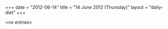 +++
date = "2012-06-14"
title = "14 June 2012 (Thursday)"
layout = "daily-diet"
+++

<p>&lt;no entries&gt;</p>